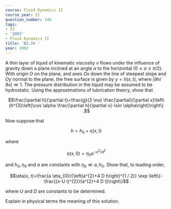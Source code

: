 ```yaml
---
course: Fluid Dynamics II
course_year: II
question_number: 146
tags:
- II
- '2002'
- Fluid Dynamics II
title: 'B2.24 '
year: 2002
---
```



A thin layer of liquid of kinematic viscosity $\nu$ flows under the influence of gravity down a plane inclined at an angle $\alpha$ to the horizontal $(0 \leq \alpha \leq \pi / 2)$. With origin $O$ on the plane, and axes $O x$ down the line of steepest slope and $O y$ normal to the plane, the free surface is given by $y=h(x, t)$, where $|\partial h / \partial x| \ll 1$. The pressure distribution in the liquid may be assumed to be hydrostatic. Using the approximations of lubrication theory, show that

$$\frac{\partial h}{\partial t}=\frac{g}{3 \nu} \frac{\partial}{\partial x}\left\{h^{3}\left(\cos \alpha \frac{\partial h}{\partial x}-\sin \alpha\right)\right\} .$$

Now suppose that

$$h=h_{0}+\eta(x, t)$$

where

$$\eta(x, 0)=\eta_{0} e^{-x^{2} / a^{2}}$$

and $h_{0}, \eta_{0}$ and $a$ are constants with $\eta_{0} \ll a, h_{0}$. Show that, to leading order,

$$\eta(x, t)=\frac{a \eta_{0}}{\left(a^{2}+4 D t\right)^{1 / 2}} \exp \left\{-\frac{(x-U t)^{2}}{a^{2}+4 D t}\right\}$$

where $U$ and $D$ are constants to be determined.

Explain in physical terms the meaning of this solution.